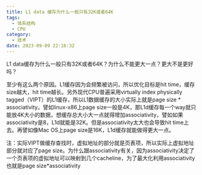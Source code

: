 ```yaml
---
title: L1 data 缓存为什么一般只有32K或者64K
tags:
  - 体系结构
  - CPU
category:
  - 技术
date: 2023-09-09 22:16:32
---
```

L1 data缓存为什么一般只有32K或者64K？为什么不能更大一点？更大不是更好吗？

至少有这么两个原因。L1缓存因为会频繁被访问，所以优化目标是hit time，缓存size越大，hit time越长。另外现代CPU普遍采用virtually index physically tagged（VIPT）的L1缓存，所以L1数据缓存的大小实际上就是page size * associativity。譬如linux-x86上page size一般是4K，那L1d缓存每一个way就只能放4K大小的数据，想缓存总大小大一点就得增加associativity，譬如如果associativity是8，L1d就能是32K。但是associativity太大也会导致hit time上去。再譬如像Mac OS上page size是16K，L1d缓存就能做得更大一点。

注：实际VIPT做缓存查找时，虚拟地址的部分就是页表项，所以实际上虚拟地址部分就对应了page size。为什么跟associativity有关，因为associativity决定了一个页表项的虚拟地址可以映射到几个cacheline，为了最大化利用associativity也就是page size*associativity